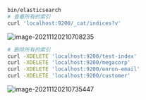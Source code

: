 

```bash
bin/elasticsearch
# 查看所有的索引
curl 'localhost:9200/_cat/indices?v'
```
![image-20211120210708235](C:/Users/16834/Desktop/%E4%BF%A1%E6%81%AF%E6%A3%80%E7%B4%A2%E5%AE%9E%E9%AA%8C/3%20%E5%AE%9E%E9%AA%8C3%2011.21/image-20211120210708235.png)
```bash
# 删除所有的索引
curl -XDELETE 'localhost:9200/test-index'
curl -XDELETE 'localhost:9200/megacorp'
curl -XDELETE 'localhost:9200/enron-email'
curl -XDELETE 'localhost:9200/customer'
```

![image-20211120210735447](C:/Users/16834/Desktop/%E4%BF%A1%E6%81%AF%E6%A3%80%E7%B4%A2%E5%AE%9E%E9%AA%8C/3%20%E5%AE%9E%E9%AA%8C3%2011.21/image-20211120210735447.png)

